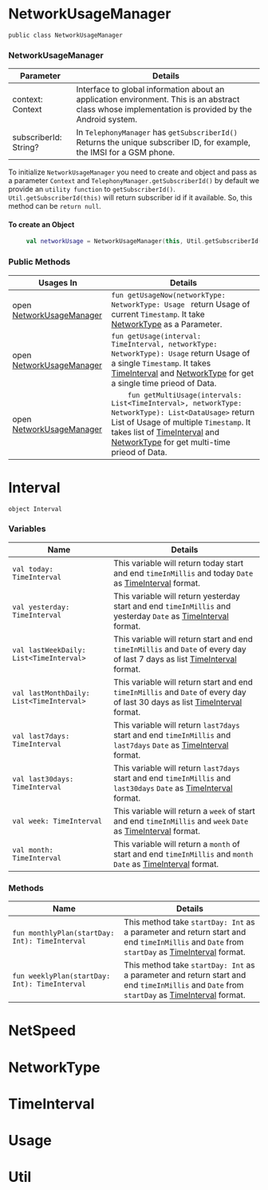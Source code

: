 # NetworkUsageManager
`public class NetworkUsageManager` 

### NetworkUsageManager 
Parameter | Details
---|---|
context: Context | Interface to global information about an application environment. This is an abstract class whose implementation is provided by the Android system. |
subscriberId: String? | In `TelephonyManager` has `getSubscriberId()` Returns the unique subscriber ID, for example, the IMSI for a GSM phone. |

To initialize `NetworkUsageManager` you need to create and object and pass as a parameter `Context` and `TelephonyManager.getSubscriberId()` by default we provide an `utility function` to `getSubscriberId()`.  `Util.getSubscriberId(this)` will return subscriber id if it available. So, this method can be `return null`.

#### To create an Object

```kotlin
     val networkUsage = NetworkUsageManager(this, Util.getSubscriberId(this))
```

### Public Methods
Usages In | Details |
--------|--
open [NetworkUsageManager](docs/docs.md) | `fun getUsageNow(networkType: NetworkType: Usage ` return Usage of current `Timestamp`. It take [NetworkType](#NetworkType) as a Parameter. | 
open [NetworkUsageManager](docs/docs.md) | `fun getUsage(interval: TimeInterval, networkType: NetworkType): Usage` return Usage of a single `Timestamp`. It takes [TimeInterval](#TimeInterval) and [NetworkType](#NetworkType) for get a single time prieod of Data. |
open [NetworkUsageManager](docs/docs.md) | `    fun getMultiUsage(intervals: List<TimeInterval>, networkType: NetworkType): List<DataUsage>` return List of Usage of multiple `Timestamp`. It takes list of [TimeInterval](#TimeInterval) and [NetworkType](#NetworkType) for get multi-time prieod of Data. |



# Interval
`object Interval`

### Variables 
Name| Details |
---|----|
`val today: TimeInterval` | This variable will return today start and end `timeInMillis` and today `Date` as [TimeInterval](#TimeInterval) format. | 
`val yesterday: TimeInterval` | This variable will return yesterday start and end `timeInMillis` and yesterday `Date` as [TimeInterval](#TimeInterval) format. | 
`val lastWeekDaily: List<TimeInterval>` | This variable will return start and end `timeInMillis` and `Date` of every day of last 7 days as list [TimeInterval](#TimeInterval) format. | 
`val lastMonthDaily: List<TimeInterval>` | This variable will return start and end `timeInMillis` and `Date` of every day of last 30 days as list [TimeInterval](#TimeInterval) format. | 
`val last7days: TimeInterval` | This variable will return `last7days` start and end `timeInMillis` and `last7days` `Date` as [TimeInterval](#TimeInterval) format. | 
`val last30days: TimeInterval` | This variable will return `last7days` start and end `timeInMillis` and `last30days` `Date` as [TimeInterval](#TimeInterval) format. | 
`val week: TimeInterval` | This variable will return a `week` of start and end `timeInMillis` and `week` `Date` as [TimeInterval](#TimeInterval) format. | 
`val month: TimeInterval` | This variable will return a `month` of start and end `timeInMillis` and `month` `Date` as [TimeInterval](#TimeInterval) format. | 

### Methods 
Name| Details |
---|----|
`fun monthlyPlan(startDay: Int): TimeInterval ` | This method take `startDay: Int` as a parameter and return start and end `timeInMillis` and `Date` from `startDay` as [TimeInterval](#TimeInterval) format. | 
`fun weeklyPlan(startDay: Int): TimeInterval ` | This method take `startDay: Int` as a parameter and return start and end `timeInMillis` and `Date` from `startDay` as [TimeInterval](#TimeInterval) format. | 

# NetSpeed

# NetworkType

# TimeInterval

# Usage

# Util
